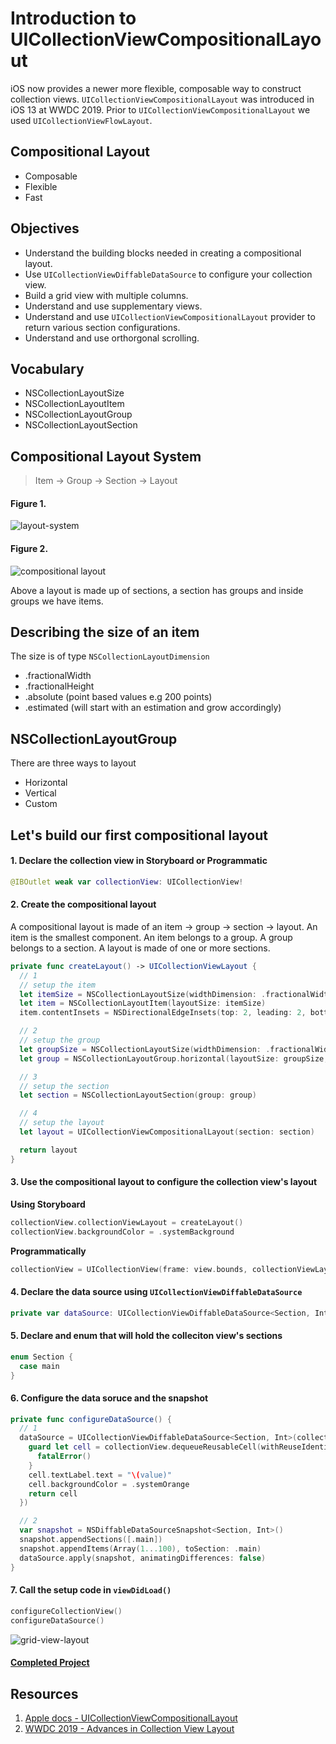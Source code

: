 # Introduction to UICollectionViewCompositionalLayout

iOS now provides a newer more flexible, composable way to construct collection views. `UICollectionViewCompositionalLayout` was introduced in iOS 13 at WWDC 2019. Prior to `UICollectionViewCompositionalLayout` we used `UICollectionViewFlowLayout`.  

## Compositional Layout 

* Composable 
* Flexible 
* Fast 

## Objectives 

* Understand the building blocks needed in creating a compositional layout.
* Use `UICollectionViewDiffableDataSource` to configure your collection view. 
* Build a grid view with multiple columns.
* Understand and use supplementary views. 
* Understand and use `UICollectionViewCompositionalLayout` provider to return various section configurations. 
* Understand and use orthorgonal scrolling. 

## Vocabulary 

* NSCollectionLayoutSize 
* NSCollectionLayoutItem 
* NSCollectionLayoutGroup 
* NSCollectionLayoutSection 


## Compositional Layout System

> Item -> Group -> Section -> Layout

#### Figure 1. 

![layout-system](Assets/layout-system.png)

#### Figure 2. 

![compositional layout](Assets/compositional-layout-1.jpg)

Above a layout is made up of sections, a section has groups and inside groups we have items.

## Describing the size of an item 

The size is of type `NSCollectionLayoutDimension`

* .fractionalWidth
* .fractionalHeight 
* .absolute (point based values e.g 200 points) 
* .estimated (will start with an estimation and grow accordingly) 

## NSCollectionLayoutGroup 

There are three ways to layout 

* Horizontal 
* Vertical 
* Custom

## Let's build our first compositional layout 


#### 1. Declare the collection view in Storyboard or Programmatic 

```swift 
@IBOutlet weak var collectionView: UICollectionView!
```

#### 2. Create the compositional layout

A compositional layout is made of an item -> group -> section -> layout. An item is the smallest component. An item belongs to a group. A group belongs to a section. A layout is made of one or more sections. 

```swift 
private func createLayout() -> UICollectionViewLayout {
  // 1
  // setup the item
  let itemSize = NSCollectionLayoutSize(widthDimension: .fractionalWidth(0.25), heightDimension: .fractionalHeight(1.0))
  let item = NSCollectionLayoutItem(layoutSize: itemSize)
  item.contentInsets = NSDirectionalEdgeInsets(top: 2, leading: 2, bottom: 2, trailing: 2)

  // 2
  // setup the group
  let groupSize = NSCollectionLayoutSize(widthDimension: .fractionalWidth(1.0), heightDimension: .fractionalWidth(0.25))
  let group = NSCollectionLayoutGroup.horizontal(layoutSize: groupSize, subitems: [item])

  // 3
  // setup the section
  let section = NSCollectionLayoutSection(group: group)

  // 4
  // setup the layout
  let layout = UICollectionViewCompositionalLayout(section: section)

  return layout
}
```


#### 3. Use the compositional layout to configure the collection view's layout

**Using Storyboard**

```swift 
collectionView.collectionViewLayout = createLayout()
collectionView.backgroundColor = .systemBackground
```

**Programmatically**

```swift 
collectionView = UICollectionView(frame: view.bounds, collectionViewLayout: createLayout())
```

#### 4. Declare the data source using `UICollectionViewDiffableDataSource`

```swift 
private var dataSource: UICollectionViewDiffableDataSource<Section, Int>!
```

#### 5. Declare and enum that will hold the colleciton view's sections


```swift 
enum Section {
  case main
}
```

#### 6. Configure the data soruce and the snapshot 

```swift 
private func configureDataSource() {
  // 1
  dataSource = UICollectionViewDiffableDataSource<Section, Int>(collectionView: collectionView, cellProvider: { (collectionView, indexPath, value) -> UICollectionViewCell? in
    guard let cell = collectionView.dequeueReusableCell(withReuseIdentifier: "labelCell", for: indexPath) as? LabelCell else {
      fatalError()
    }
    cell.textLabel.text = "\(value)"
    cell.backgroundColor = .systemOrange
    return cell
  })

  // 2
  var snapshot = NSDiffableDataSourceSnapshot<Section, Int>()
  snapshot.appendSections([.main])
  snapshot.appendItems(Array(1...100), toSection: .main)
  dataSource.apply(snapshot, animatingDifferences: false)
}
```

#### 7. Call the setup code in `viewDidLoad()`

```swift 
configureCollectionView()
configureDataSource()
```

![grid-view-layout](Assets/grid-view.png)

#### [Completed Project](https://github.com/alexpaul/Compositional-Layout/tree/master/Compositional-Layout)

## Resources 

1. [Apple docs - UICollectionViewCompositionalLayout](https://developer.apple.com/documentation/uikit/uicollectionviewcompositionallayout)
2. [WWDC 2019 - Advances in Collection View Layout](https://developer.apple.com/videos/play/wwdc2019/215/)
